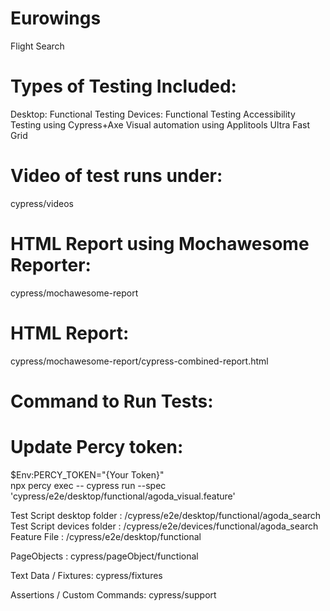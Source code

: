# Eurowings
Flight Search

# Types of Testing Included:

Desktop: Functional Testing
Devices: Functional Testing
Accessibility Testing using Cypress+Axe
Visual automation using Applitools Ultra Fast Grid

# Video of test runs under: 
cypress/videos

# HTML Report using Mochawesome Reporter:
cypress/mochawesome-report

# HTML Report:
cypress/mochawesome-report/cypress-combined-report.html

# Command to Run Tests:

# Update Percy token:
$Env:PERCY_TOKEN="{Your Token}"    
npx percy exec -- cypress run --spec 'cypress/e2e/desktop/functional/agoda_visual.feature'

Test Script desktop folder : /cypress/e2e/desktop/functional/agoda_search
Test Script devices folder : /cypress/e2e/devices/functional/agoda_search
Feature File : /cypress/e2e/desktop/functional

PageObjects : cypress/pageObject/functional

Text Data / Fixtures: cypress/fixtures

Assertions / Custom Commands: cypress/support
